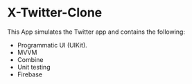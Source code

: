 # X-Twitter-Clone
This App simulates the Twitter app and contains the following:
- Programmatic UI (UIKit).
- MVVM
- Combine
- Unit testing
- Firebase 
